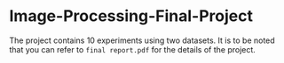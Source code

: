 # Image-Processing-Final-Project

The project contains 10 experiments using two datasets. It is to be noted that you can refer to `final report.pdf` for the details of the project.
